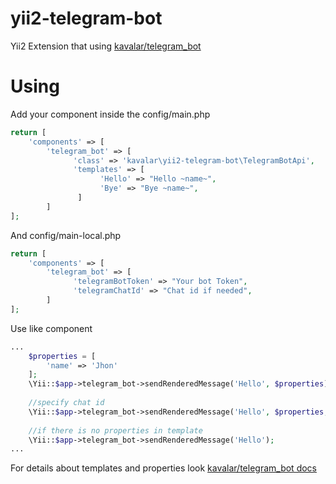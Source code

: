 # yii2-telegram-bot

Yii2 Extension that using [kavalar/telegram_bot](https://github.com/apuc/telegram_bot)

# Using

Add your component inside the config/main.php
```php
return [
    'components' => [
        'telegram_bot' => [ 
              'class' => 'kavalar\yii2-telegram-bot\TelegramBotApi',
              'templates' => [
                    'Hello' => "Hello ~name~",             
                    'Bye' => "Bye ~name~",             
               ]    
        ]
];
```
And config/main-local.php
```php
return [
    'components' => [
        'telegram_bot' => [ 
              'telegramBotToken' => "Your bot Token",      
              'telegramChatId' => "Chat id if needed",      
        ]
];
```
Use like component 
```php
...
    $properties = [
        'name' => 'Jhon'
    ];
    \Yii::$app->telegram_bot->sendRenderedMessage('Hello', $properties);
    
    //specify chat id
    \Yii::$app->telegram_bot->sendRenderedMessage('Hello', $properties, 123123123);
    
    //if there is no properties in template
    \Yii::$app->telegram_bot->sendRenderedMessage('Hello');
...
```

For details about templates and properties look [kavalar/telegram_bot docs](https://github.com/apuc/telegram_bot#__constructtemplates)


